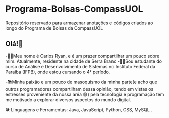 # Programa-Bolsas-CompassUOL
Repositório reservado para armazenar anotações e códigos criados ao longo do Programa de Bolsas da CompassUOL
## Olá!👋

-🙋‍♂️Meu nome é Carlos Ryan, e é um prazer compartilhar um pouco sobre mim. Atualmente, residente na cidade de Serra Branc -🧑‍💻Sou estudante do curso de Análise e Desenvolvimento de Sistemas no Instituto Federal da Paraíba (IFPB), onde estou cursando o 4° período.

-📚Minha paixão e um pouco de masoquismo da minha parte(e acho que outros programadores compartilham dessa opinião, tendo em vistas os estresses proveniente da nossa aréa 😅) pela tecnologia e programação tem me motivado a explorar diversos aspectos do mundo digital. 

🛠️ Linguagens e Ferramentas:
 Java, JavaScript, Python, CSS, MySQL .